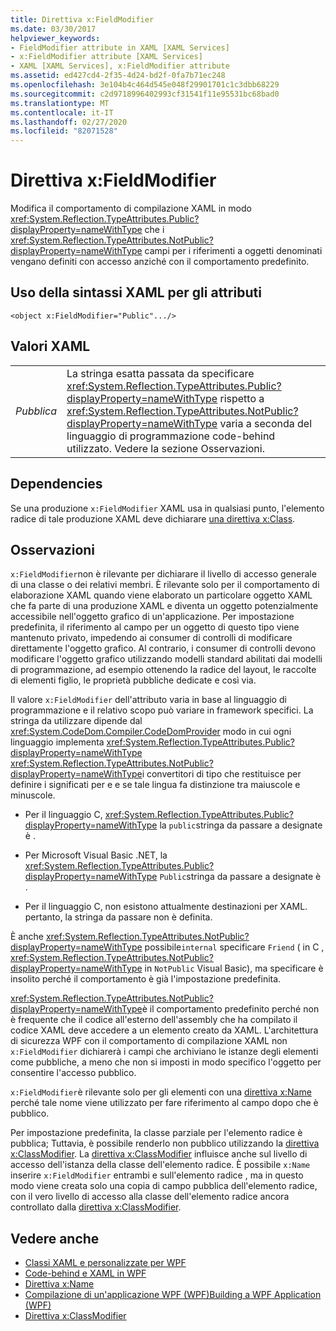 ```yaml
---
title: Direttiva x:FieldModifier
ms.date: 03/30/2017
helpviewer_keywords:
- FieldModifier attribute in XAML [XAML Services]
- x:FieldModifier attribute [XAML Services]
- XAML [XAML Services], x:FieldModifier attribute
ms.assetid: ed427cd4-2f35-4d24-bd2f-0fa7b71ec248
ms.openlocfilehash: 3e104b4c464d545e048f29901701c1c3dbb68229
ms.sourcegitcommit: c2d9718996402993cf31541f11e95531bc68bad0
ms.translationtype: MT
ms.contentlocale: it-IT
ms.lasthandoff: 02/27/2020
ms.locfileid: "82071528"
---
```

# <a name="xfieldmodifier-directive"></a>Direttiva x:FieldModifier
Modifica il comportamento di compilazione XAML in modo <xref:System.Reflection.TypeAttributes.Public?displayProperty=nameWithType> che i <xref:System.Reflection.TypeAttributes.NotPublic?displayProperty=nameWithType> campi per i riferimenti a oggetti denominati vengano definiti con accesso anziché con il comportamento predefinito.

## <a name="xaml-attribute-usage"></a>Uso della sintassi XAML per gli attributi

```xaml
<object x:FieldModifier="Public".../>
```

## <a name="xaml-values"></a>Valori XAML

|||
|-|-|
|*Pubblica*|La stringa esatta passata da specificare <xref:System.Reflection.TypeAttributes.Public?displayProperty=nameWithType> rispetto a <xref:System.Reflection.TypeAttributes.NotPublic?displayProperty=nameWithType> varia a seconda del linguaggio di programmazione code-behind utilizzato. Vedere la sezione Osservazioni.|

## <a name="dependencies"></a>Dependencies

 Se una produzione `x:FieldModifier` XAML usa in qualsiasi punto, l'elemento radice di tale produzione XAML deve dichiarare [una direttiva x:Class](xclass-directive.md).

## <a name="remarks"></a>Osservazioni

`x:FieldModifier`non è rilevante per dichiarare il livello di accesso generale di una classe o dei relativi membri. È rilevante solo per il comportamento di elaborazione XAML quando viene elaborato un particolare oggetto XAML che fa parte di una produzione XAML e diventa un oggetto potenzialmente accessibile nell'oggetto grafico di un'applicazione. Per impostazione predefinita, il riferimento al campo per un oggetto di questo tipo viene mantenuto privato, impedendo ai consumer di controlli di modificare direttamente l'oggetto grafico. Al contrario, i consumer di controlli devono modificare l'oggetto grafico utilizzando modelli standard abilitati dai modelli di programmazione, ad esempio ottenendo la radice del layout, le raccolte di elementi figlio, le proprietà pubbliche dedicate e così via.

Il valore `x:FieldModifier` dell'attributo varia in base al linguaggio di programmazione e il relativo scopo può variare in framework specifici. La stringa da utilizzare dipende dal <xref:System.CodeDom.Compiler.CodeDomProvider> modo in cui ogni linguaggio implementa <xref:System.Reflection.TypeAttributes.Public?displayProperty=nameWithType> <xref:System.Reflection.TypeAttributes.NotPublic?displayProperty=nameWithType>i convertitori di tipo che restituisce per definire i significati per e e se tale lingua fa distinzione tra maiuscole e minuscole.

- Per il linguaggio C, <xref:System.Reflection.TypeAttributes.Public?displayProperty=nameWithType> la `public`stringa da passare a designate è .

- Per Microsoft Visual Basic .NET, la <xref:System.Reflection.TypeAttributes.Public?displayProperty=nameWithType> `Public`stringa da passare a designate è .

- Per il linguaggio C, non esistono attualmente destinazioni per XAML. pertanto, la stringa da passare non è definita.

È anche <xref:System.Reflection.TypeAttributes.NotPublic?displayProperty=nameWithType> possibile`internal` specificare `Friend` ( in C , <xref:System.Reflection.TypeAttributes.NotPublic?displayProperty=nameWithType> in `NotPublic` Visual Basic), ma specificare è insolito perché il comportamento è già l'impostazione predefinita.

<xref:System.Reflection.TypeAttributes.NotPublic?displayProperty=nameWithType>è il comportamento predefinito perché non è frequente che il codice all'esterno dell'assembly che ha compilato il codice XAML deve accedere a un elemento creato da XAML. L'architettura di sicurezza WPF con il comportamento di compilazione XAML non `x:FieldModifier` dichiarerà i campi che archiviano le istanze degli elementi come pubbliche, a meno che non si imposti in modo specifico l'oggetto per consentire l'accesso pubblico.

`x:FieldModifier`è rilevante solo per gli elementi con una [direttiva x:Name](xname-directive.md) perché tale nome viene utilizzato per fare riferimento al campo dopo che è pubblico.

Per impostazione predefinita, la classe parziale per l'elemento radice è pubblica; Tuttavia, è possibile renderlo non pubblico utilizzando la [direttiva x:ClassModifier](xclassmodifier-directive.md). La [direttiva x:ClassModifier](xclassmodifier-directive.md) influisce anche sul livello di accesso dell'istanza della classe dell'elemento radice. È possibile `x:Name` inserire `x:FieldModifier` entrambi e sull'elemento radice , ma in questo modo viene creata solo una copia di campo pubblica dell'elemento radice, con il vero livello di accesso alla classe dell'elemento radice ancora controllato dalla [direttiva x:ClassModifier](xclassmodifier-directive.md).

## <a name="see-also"></a>Vedere anche

- [Classi XAML e personalizzate per WPF](../../framework/wpf/advanced/xaml-and-custom-classes-for-wpf.md)
- [Code-behind e XAML in WPF](../../framework/wpf/advanced/code-behind-and-xaml-in-wpf.md)
- [Direttiva x:Name](xname-directive.md)
- [Compilazione di un'applicazione WPF (WPF)Building a WPF Application (WPF)](../../framework/wpf/app-development/building-a-wpf-application-wpf.md)
- [Direttiva x:ClassModifier](xclassmodifier-directive.md)
